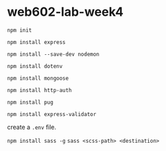 # web602-lab-week4

`npm init`

`npm install express`

`npm install --save-dev nodemon`

`npm install dotenv`

`npm install mongoose`

`npm install http-auth`

`npm install pug`

`npm install express-validator`

create a `.env` file.


`npm install sass -g`
`sass <scss-path> <destination>`

